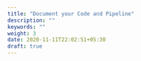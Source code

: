 ```yaml
---
title: "Document your Code and Pipeline"
description: ""
keywords: ""
weight: 3
date: 2020-11-11T22:02:51+05:30
draft: true
---
```

